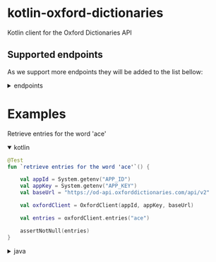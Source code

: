 # kotlin-oxford-dictionaries
Kotlin client for the Oxford Dictionaries API

## Supported endpoints

As we support more endpoints they will be added to the list bellow:
<details>
<summary>endpoints</summary>
<p>

| Api                                                                              	| Supported? 	|
|----------------------------------------------------------------------------------	|:----------:	|
| /api/v2/entries/{source_lang}/{word_id}:                                         	|      ✅     	|
| /api/v2/lemmas/{source_lang}/{word_id}:                                          	|      ✅     	|
| /api/v2/translations/{source_lang_translate}/{target_lang_translate}/{word_id}:  	|      ✅     	|
| /api/v2/thesaurus/{lang}/{word_id}:                                              	|      ✅     	|
| /api/v2/sentences/{source_lang}/{word_id}:                                       	|      ✅     	|
| /api/v2/words/{source_lang}:                                                     	|      ✅     	|
| /inflections/{source_lang}/{word_id}:                                            	|      ❌     	|
| __Search__                                                                      	|            	|
| /api/v2/search/translations/{source_lang_search}/{target_lang_search}:           	|      ✅     	|
| /api/v2/search/{source_lang}:                                                    	|      ✅     	|
| /api/v2/search/thesaurus/{source_lang}                                           	|      ✅     	|
| __Utility__                                                                      	|            	|
| /api/v2/domains/{source_lang}:                                                   	|      ❌     	|
| /api/v2/domains/{source_lang_domains}/{target_lang_domains}:                     	|      ❌     	|
| /api/v2/fields:                                                                  	|      ❌     	|
| /api/v2/fields/{endpoint}:                                                       	|      ❌     	|
| /api/v2/filters:                                                                 	|      ❌     	|
| /api/v2/filters/{endpoint}:                                                      	|      ❌     	|
| /api/v2/grammaticalFeatures/{source_lang}:                                       	|      ❌     	|
| /api/v2/grammaticalFeatures/{source_lang_grammatical}/{target_lang_grammatical}: 	|      ❌     	|
| /api/v2/languages:                                                               	|      ❌     	|
| /api/v2/lexicalCategories/{source_lang}:                                         	|      ❌     	|
| /api/v2/lexicalCategories/{source_lang_lexical}/{target_lang_lexical}:           	|      ❌     	|
| /api/v2/registers/{source_lang}:                                                 	|      ❌     	|
| /api/v2/registers/{source_lang_registers}/{target_lang_registers}:               	|      ❌     	|

</p>
</details>

# Examples

Retrieve entries for the word 'ace'

<details open>
<summary>kotlin</summary>
<p>

```kotlin
@Test
fun `retrieve entries for the word 'ace'`() {

    val appId = System.getenv("APP_ID")
    val appKey = System.getenv("APP_KEY")
    val baseUrl = "https://od-api.oxforddictionaries.com/api/v2"

    val oxfordClient = OxfordClient(appId, appKey, baseUrl)

    val entries = oxfordClient.entries("ace")

    assertNotNull(entries)
}
```

</p>
</details>

<details>
<summary>java</summary>
<p>

```java
@Test
@DisplayName("retrieve entries for the word 'ace'")
void entries() {

    String appId = System.getenv("APP_ID");
    String appKey = System.getenv("APP_KEY");
    String baseUrl = "https://od-api.oxforddictionaries.com/api/v2";

    OxfordClient oxfordClient = new OxfordClient(appId, appKey, baseUrl);

    RetrieveEntry entries = oxfordClient.entries("ace");

    assertNotNull(entries);
}
```

</p>
</details>
